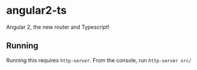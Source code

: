 # angular2-ts
Angular 2, the new router and Typescript!

## Running

Running this requires `http-server`. From the console, run `http-server src/`
